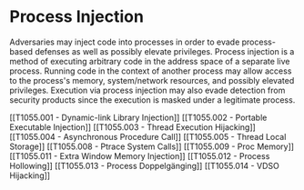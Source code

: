 # Process Injection

Adversaries may inject code into processes in order to evade process-based defenses as well as possibly elevate privileges. Process injection is a method of executing arbitrary code in the address space of a separate live process. Running code in the context of another process may allow access to the process's memory, system/network resources, and possibly elevated privileges. Execution via process injection may also evade detection from security products since the execution is masked under a legitimate process.

[[T1055.001 - Dynamic-link Library Injection]]
[[T1055.002 - Portable Executable Injection]]
[[T1055.003 - Thread Execution Hijacking]]
[[T1055.004 - Asynchronous Procedure Call]]
[[T1055.005 - Thread Local Storage]]
[[T1055.008 - Ptrace System Calls]]
[[T1055.009 - Proc Memory]]
[[T1055.011 - Extra Window Memory Injection]]
[[T1055.012 - Process Hollowing]]
[[T1055.013 - Process Doppelgänging]]
[[T1055.014 - VDSO Hijacking]]